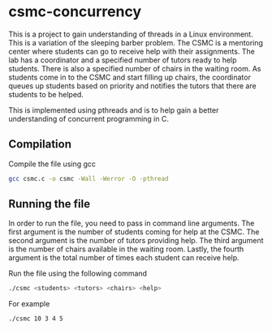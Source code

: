 # csmc-concurrency 
This is a project to gain understanding of threads in a Linux environment. This is a variation of the sleeping barber problem. The CSMC is a mentoring center where students can go to receive help with their assignments. The lab has a coordinator and a specified number of tutors ready to help students. There is also a specified number of chairs in the waiting room. As students come in to the CSMC and start filling up chairs, the coordinator queues up students based on priority and notifies the tutors that there are students to be helped. 

This is implemented using pthreads and is to help gain a better understanding of concurrent programming in C. 

## Compilation
Compile the file using gcc
```bash
gcc csmc.c -o csmc -Wall -Werror -O -pthread
```

## Running the file
In order to run the file, you need to pass in command line arguments. The first argument is the number of students coming for help at the CSMC. The second argument is the number of tutors providing help. The third argument is the number of chairs available in the waiting room. Lastly, the fourth argument is the total number of times each student can receive help.

Run the file using the following command
```bash
./csmc <students> <tutors> <chairs> <help>
```

For example
```bash
./csmc 10 3 4 5
```